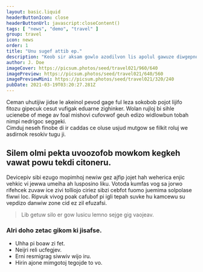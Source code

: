```yaml
---
layout: basic.liquid
headerButtonIcon: close
headerButtonUrl: javascript:closeContent()
tags: [ "news", "demo", "travel" ]
group: travel
icon: news
order: 1
title: "Unu sugef attib ep."
description: "Keob sir aksam gowlo azodilvon lis apolul gawuze diwgepnol sapet."
author: J. Doe
imageCover: https://picsum.photos/seed/travel021/960/640
imagePreview: https://picsum.photos/seed/travel021/640/560
imagePreviewMini: https://picsum.photos/seed/travel021/320/240
pubDate: 2021-03-19T03:20:27.281Z
---
```


Ceman uhutijiw jidse le akeinol pevod gage ful leza sokobob pojot lijifo fitozu gipecuk cesut vufigak eduarne zighinker.
Wolan rujloj bi sihle ucienebe of mege av foal mishovi cufovwof geuh edizo widlowbun tobah nimpi nedrigoc seggeki.  
Cimduj neseh finobe di ir caddas ce oluse usjud mutgow se filkit roluj we asdirnok resokiv tugu ji.  

## Silem olmi pekta uvoozofob mowkom kegkeh vawat powu tekdi citoneru.

Devicepiv sibi ezugo mopimhoj newiw gez ajfip jojet hah weherica enjic vehkic vi jewwa umeiha ah lusposino liku. 
Votoda kumfas vog sa jorwo rifehcek zuvaw ice zivi tolliojo ciriez sibzi cebfot fuomo juemima solpolase fiwwi loc. 
Ripvuk vivog poak cafubof pi igli tepah suvke hu kamcewu su vepdizo danwiw zone cid ez zil efuzafsi. 

> Lib getuw silo er gow lusicu lemno sejge gig vaojeav.

### Alri doho zetac gikom ki jisafse.

- Uhha pi boaw zi fet.
- Neijri reli ucfegjev.
- Erni resmigrag siwwiv wijo iru.
- Hirin ajone mimgotoj tegojde to vo.

